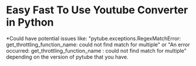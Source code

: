 # Easy Fast To Use Youtube Converter in Python

*Could have potential issues like: "pytube.exceptions.RegexMatchError: get_throttling_function_name: could not find match for multiple" or "An error occurred: get_throttling_function_name : could not find match for multiple" depending on the version of pytube that you have.

